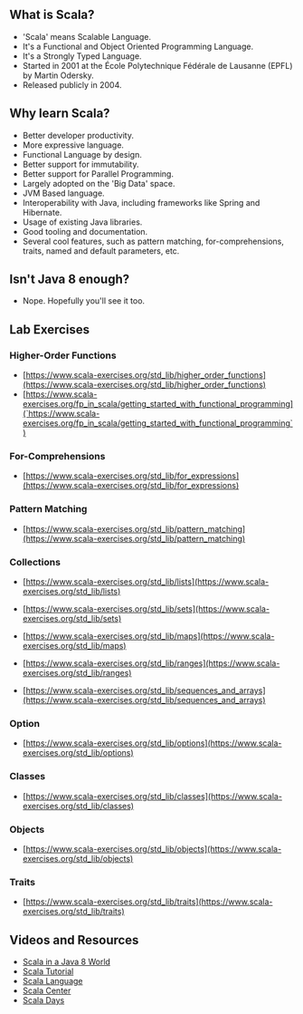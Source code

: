 
## What is Scala?
   * 'Scala' means Scalable Language. 
   * It's a Functional and Object Oriented Programming Language.
   * It's a Strongly Typed Language.
   * Started in 2001 at the École Polytechnique Fédérale de Lausanne (EPFL) by Martin Odersky.
   * Released publicly in 2004.

## Why learn Scala?

  * Better developer productivity.
  * More expressive language.
  * Functional Language by design.
  * Better support for immutability.
  * Better support for Parallel Programming.
  * Largely adopted on the 'Big Data' space. 
  * JVM Based language. 
  * Interoperability with Java, including frameworks like Spring and Hibernate.
  * Usage of existing Java libraries.
  * Good tooling and documentation.
  * Several cool features, such as pattern matching, for-comprehensions, traits, named and default parameters, etc.

## Isn't Java 8 enough?

  * Nope. Hopefully you'll see it too.

## Lab Exercises


### Higher-Order Functions

 - [https://www.scala-exercises.org/std_lib/higher_order_functions](https://www.scala-exercises.org/std_lib/higher_order_functions)
 - [https://www.scala-exercises.org/fp_in_scala/getting_started_with_functional_programming](`https://www.scala-exercises.org/fp_in_scala/getting_started_with_functional_programming`)

### For-Comprehensions

 - [https://www.scala-exercises.org/std_lib/for_expressions](https://www.scala-exercises.org/std_lib/for_expressions)
 
 
### Pattern Matching

 - [https://www.scala-exercises.org/std_lib/pattern_matching](https://www.scala-exercises.org/std_lib/pattern_matching)


### Collections

 - [https://www.scala-exercises.org/std_lib/lists](https://www.scala-exercises.org/std_lib/lists)

 - [https://www.scala-exercises.org/std_lib/sets](https://www.scala-exercises.org/std_lib/sets)

 - [https://www.scala-exercises.org/std_lib/maps](https://www.scala-exercises.org/std_lib/maps)
 
 - [https://www.scala-exercises.org/std_lib/ranges](https://www.scala-exercises.org/std_lib/ranges)
 
 - [https://www.scala-exercises.org/std_lib/sequences_and_arrays](https://www.scala-exercises.org/std_lib/sequences_and_arrays)
 
 
### Option

 - [https://www.scala-exercises.org/std_lib/options](https://www.scala-exercises.org/std_lib/options)

### Classes

 - [https://www.scala-exercises.org/std_lib/classes](https://www.scala-exercises.org/std_lib/classes)

### Objects

 - [https://www.scala-exercises.org/std_lib/objects](https://www.scala-exercises.org/std_lib/objects)

### Traits

 - [https://www.scala-exercises.org/std_lib/traits](https://www.scala-exercises.org/std_lib/traits)


## Videos and Resources

 - [Scala in a Java 8 World](https://youtu.be/8vxTowBXJSg)
 - [Scala Tutorial](https://youtu.be/DzFt0YkZo8M)
 - [Scala Language](http://scala-lang.org)
 - [Scala Center](https://scala.epfl.ch)
 - [Scala Days](http://scaladays.org)